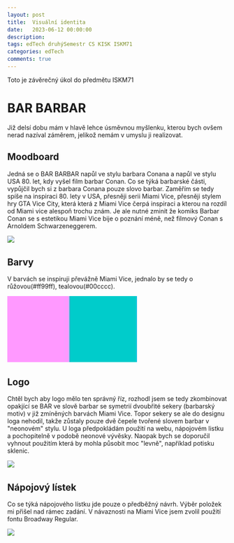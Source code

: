 ```yaml
---
layout: post
title:  Visuální identita
date:   2023-06-12 00:00:00
description: 
tags: edTech druhýSemestr CS KISK ISKM71
categories: edTech
comments: true
---
```


Toto je závěrečný úkol do předmětu ISKM71

# BAR BARBAR

Již delsí dobu mám v hlavě lehce úsměvnou myšlenku, kterou bych ovšem nerad nazíval záměrem, jelikož nemám v umyslu ji realizovat.

## Moodboard

Jedná se o BAR BARBAR napůl ve stylu barbara Conana a napůl ve stylu USA 80. let, kdy vyšel film barbar Conan. Co se týká barbarské části, vypůjčil bych si z barbara Conana pouze slovo barbar. Zaměřím se tedy spíše na inspiraci 80. lety v USA, přesněji serii Miami Vice, přesněji stylem hry GTA Vice City, která která z Miami Vice čerpá inspiraci a kterou na rozdíl od Miami vice alespoň trochu znám. Je ale nutné zminit že komiks Barbar Conan se s estetikou Miami Vice bije o poznání méně, než filmový Conan s Arnoldem Schwarzeneggerem.

<img src="/assets/img/BARBARBARmood.jpg">

## Barvy

V barvách se inspiruji převážně Miami Vice, jednalo by se tedy o růžovou(#ff99ff), tealovou(#00cccc).

<img src="/assets/img/BARBARBARcolors.jpg">

## Logo

Chtěl bych aby logo mělo ten správný říz, rozhodl jsem se tedy zkombinovat opakjící se BAR ve slově barbar se symetrií dvoubřité sekery (barbarský motiv) v již zmíněných barvách Miami Vice. Topor sekery se ale do designu loga nehodil, takže zůstaly pouze dvě čepele tvořené slovem barbar v "neonovém" stylu. U loga předpokládám použití na webu, nápojovém listku a pochopitelně v podobě neonové vývěsky. Naopak bych se doporučil vyhnout použitím která by mohla působit moc "levně", například potisku sklenic.

<img src="/assets/img/BARBARBAR.png">

## Nápojový lístek

Co se týká nápojového lístku jde pouze o předběžný návrh. Výběr položek mi přišel nad rámec zadání. V návaznosti na Miami Vice jsem zvolil použití fontu Broadway Regular.

<img src="/assets/img/BARBARBARmenu.jpg">




